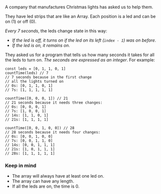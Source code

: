 A company that manufactures Christmas lights has asked us to help them.

They have led strips that are like an Array. Each position is a led and can be on (1) or off (0).

*Every 7 seconds*, the leds change state in this way:

- *If the led is off, it turns on if the led on its left (`index - 1`) was on before*.
- *If the led is on, it remains on*.

They asked us for a program that tells us how many seconds it takes for all the leds to turn on. *The seconds are expressed as an integer*. For example:

```
const leds = [0, 1, 1, 0, 1]
countTime(leds) // 7
// 7 seconds because in the first change
// all the lights turned on
// 0s: [0, 1, 1, 0, 1]
// 7s: [1, 1, 1, 1, 1]

countTime([0, 0, 0, 1]) // 21
// 21 seconds because it needs three changes:
// 0s: [0, 0, 0, 1]
// 7s: [1, 0, 0, 1]
// 14s: [1, 1, 0, 1]
// 21s: [1, 1, 1, 1]

countTime([0, 0, 1, 0, 0]) // 28
// 28 seconds because it needs four changes:
// 0s: [0, 0, 1, 0, 0]
// 7s: [0, 0, 1, 1, 0]
// 14s: [0, 0, 1, 1, 1]
// 21s: [1, 0, 1, 1, 1]
// 28s: [1, 1, 1, 1, 1]
```

### Keep in mind
- The array will always have at least one led on.
- The array can have any length.
- If all the leds are on, the time is 0.